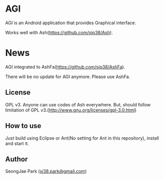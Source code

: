 # AGI
AGI is an Android application that provides Graphical interface.

Works well with Ash(https://github.com/sjp38/Ash).

# News
AGI integrated to AshFa(https://github.com/sjp38/AshFa).

There will be no update for AGI anymore. Please use AshFa.

## License
GPL v3. Anyone can use codes of Ash everywhere. But, should follow limitation of GPL v3.(http://www.gnu.org/licenses/gpl-3.0.html)

## How to use
Just build using Eclipse or Ant(No setting for Ant in this repository), install and start it.


## Author
SeongJae Park (sj38.park@gmail.com)

